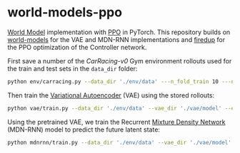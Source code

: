 # world-models-ppo

[World Model](https://arxiv.org/abs/1803.10122) implementation with [PPO](https://arxiv.org/abs/1707.06347) in PyTorch. This repository builds on [world-models](https://github.com/ctallec/world-models) for the VAE and MDN-RNN implementations and [firedup](https://github.com/kashif/firedup) for the PPO optimization of the Controller network.

First save a number of the *CarRacing-v0* Gym environment rollouts used for the train and test sets in the ```data_dir``` folder:

```bash
python env/carracing.py --data_dir './env/data' ---n_fold_train 10 ---n_fold_test 1
```

Then train the [Variational Autoencoder](https://arxiv.org/abs/1312.6114) (VAE) using the stored rollouts:

```bash
python vae/train.py --data_dir './env/data' --vae_dir './vae/model' --epochs 20
```

Using the pretrained VAE, we train the Recurrent [Mixture Density Network](https://publications.aston.ac.uk/id/eprint/373/1/NCRG_94_004.pdf) (MDN-RNN) model to predict the future latent state:

```bash
python mdnrnn/train.py --data_dir './env/data' --vae_dir './vae/model' --mdnrnn_dir './mdnrnn/model' --epochs 20
```
